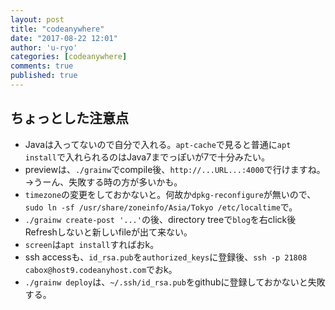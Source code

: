 ```yaml
---
layout: post
title: "codeanywhere"
date: "2017-08-22 12:01"
author: 'u-ryo'
categories: [codeanywhere]
comments: true
published: true
---
```

ちょっとした注意点
---

- Javaは入ってないので自分で入れる。`apt-cache`で見ると普通に`apt install`で入れられるのはJava7までっぽいが7で十分みたい。
- previewは、`./grainw`でcompile後、`http://...URL...:4000`で行けますね。→うーん、失敗する時の方が多いかも。
- `timezone`の変更をしておかないと。何故か`dpkg-reconfigure`が無いので、`sudo ln -sf /usr/share/zoneinfo/Asia/Tokyo /etc/localtime`で。
- `./grainw create-post '...'`の後、directory treeで`blog`を右click後Refreshしないと新しいfileが出て来ない。
- `screen`は`apt install`すればおk。
- ssh accessも、`id_rsa.pub`を`authorized_keys`に登録後、`ssh -p 21808 cabox@host9.codeanyhost.com`でおk。
- `./grainw deploy`は、`~/.ssh/id_rsa.pub`をgithubに登録しておかないと失敗する。